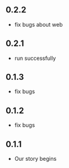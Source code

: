 ## 0.2.2

* fix bugs about web

## 0.2.1

* run successfully

## 0.1.3

* fix bugs

## 0.1.2

* fix bugs

## 0.1.1

* Our story begins
